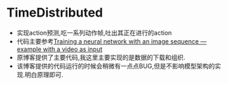 # TimeDistributed
- 实现action预测,吃一系列动作帧,吐出其正在进行的action
- 代码主要参考[Training a neural network with an image sequence — example with a video as input](https://medium.com/smileinnovation/training-neural-network-with-image-sequence-an-example-with-video-as-input-c3407f7a0b0f)
- 原博客提供了主要代码,我这里主要实现的是数据的下载和组织.
- 该博客提供的代码运行的时候会稍微有一点点BUG,但是不影响模型架构的实现.明白原理即可.
